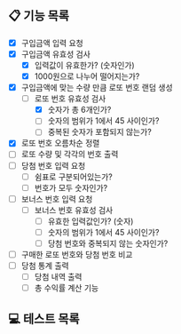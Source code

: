 ## 📋 기능 목록
- [X] 구입금액 입력 요청
- [X] 구입금액 유효성 검사 
    - [X] 입력값이 유효한가? (숫자인가)
    - [X] 1000원으로 나누어 떨어지는가?
- [X] 구입금액에 맞는 수량 만큼 로또 번호 랜덤 생성
    - [ ] 로또 번호 유효성 검사
      - [X] 숫자가 총 6개인가?
      - [ ] 숫자의 범위가 1에서 45 사이인가?
      - [ ] 중복된 숫자가 포함되지 않는가?
- [X] 로또 번호 오름차순 정렬
- [ ] 로또 수량 및 각각의 번호 출력
- [ ] 당첨 번호 입력 요청
    - [ ] 쉼표로 구분되어있는가?
    - [ ] 번호가 모두 숫자인가?
- [ ] 보너스 번호 입력 요청
    - [ ] 보너스 번호 유효성 검사
        - [ ] 유효한 입력값인가? (숫자)
        - [ ] 숫자의 범위가 1에서 45 사이인가?
        - [ ] 당첨 번호와 중복되지 않는 숫자인가?
- [ ] 구매한 로또 번호와 당첨 번호 비교
- [ ] 당첨 통계 출력
    - [ ] 당첨 내역 출력
    - [ ] 총 수익률 계산 기능

## 💻 테스트 목록
